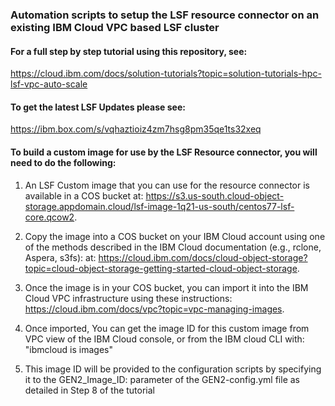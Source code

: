 ### Automation scripts to setup the LSF resource connector on an existing IBM Cloud VPC based LSF cluster

#### For a full step by step tutorial using this repository, see: 
https://cloud.ibm.com/docs/solution-tutorials?topic=solution-tutorials-hpc-lsf-vpc-auto-scale

#### To get the latest LSF Updates please see:
https://ibm.box.com/s/vqhaztioiz4zm7hsg8pm35qe1ts32xeq

#### To build a custom image for use by the LSF Resource connector, you will need to do the following: 

1. An LSF Custom image that you can use for the resource connector is available in a COS bucket at: 
https://s3.us-south.cloud-object-storage.appdomain.cloud/lsf-image-1q21-us-south/centos77-lsf-core.qcow2.  

2. Copy the image into a COS bucket on your IBM Cloud account using one of the methods described in the IBM Cloud documentation (e.g., rclone, Aspera, s3fs): at: https://cloud.ibm.com/docs/cloud-object-storage?topic=cloud-object-storage-getting-started-cloud-object-storage.  

3. Once the image is in your COS bucket, you can import it into the IBM Cloud VPC infrastructure using these instructions: https://cloud.ibm.com/docs/vpc?topic=vpc-managing-images.  

4. Once imported, You can get the image ID for this custom image from VPC view of the IBM Cloud console, or from the IBM cloud CLI with: "ibmcloud is images"

5. This image ID will be provided to the configuration scripts by specifying it to the GEN2_Image_ID: parameter of the GEN2-config.yml file as detailed in Step 8 of the tutorial 



